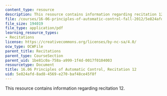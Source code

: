 ```yaml
---
content_type: resource
description: This resource contains information regarding recitation 12.
file: /courses/16-06-principles-of-automatic-control-fall-2012/5e824afd8ad84569e270baf48ce45f8f_MIT16_06F12_Recitation_12.pdf
file_size: 194019
file_type: application/pdf
learning_resource_types:
- Recitations
license: https://creativecommons.org/licenses/by-nc-sa/4.0/
ocw_type: OCWFile
parent_title: Recitations
parent_type: CourseSection
parent_uid: 1be81c0a-758a-a999-1f4d-0017f0104003
resourcetype: Document
title: 16.06 Principles of Automatic Control, Recitation 12
uid: 5e824afd-8ad8-4569-e270-baf48ce45f8f
---
```

This resource contains information regarding recitation 12.